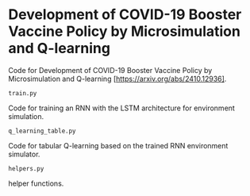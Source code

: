 # Development of COVID-19 Booster Vaccine Policy by Microsimulation and Q-learning
Code for Development of COVID-19 Booster Vaccine Policy by Microsimulation and Q-learning [https://arxiv.org/abs/2410.12936].
 
``
train.py
``

Code for training an RNN with the LSTM architecture for environment simulation.

``
q_learning_table.py
``

Code for tabular Q-learning based on the trained RNN environment simulator. 

``
helpers.py
``

helper functions.